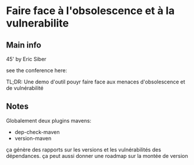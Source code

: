 # Faire face à l'obsolescence et à la vulnerabilite

## Main info
45' by Eric Siber

see the conference here:

TL;DR: 
Une demo d'outil pouyr faire face aux menaces d'obsolescence et de vulnérabilité

## Notes

Globalement deux plugins mavens: 
- dep-check-maven
- version-maven

ça génère des rapports sur les versions et les vulnérabilités des dépendances. ça peut aussi donner une roadmap sur la montée de version

